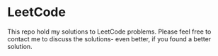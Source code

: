# LeetCode
This repo hold my solutions to LeetCode problems.
Please feel free to contact me to discuss the solutions- even better, if you found a better solution.
